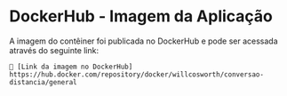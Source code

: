 # DockerHub - Imagem da Aplicação

A imagem do contêiner foi publicada no DockerHub e pode ser acessada através do seguinte link:

    🔗 [Link da imagem no DockerHub] https://hub.docker.com/repository/docker/willcosworth/conversao-distancia/general